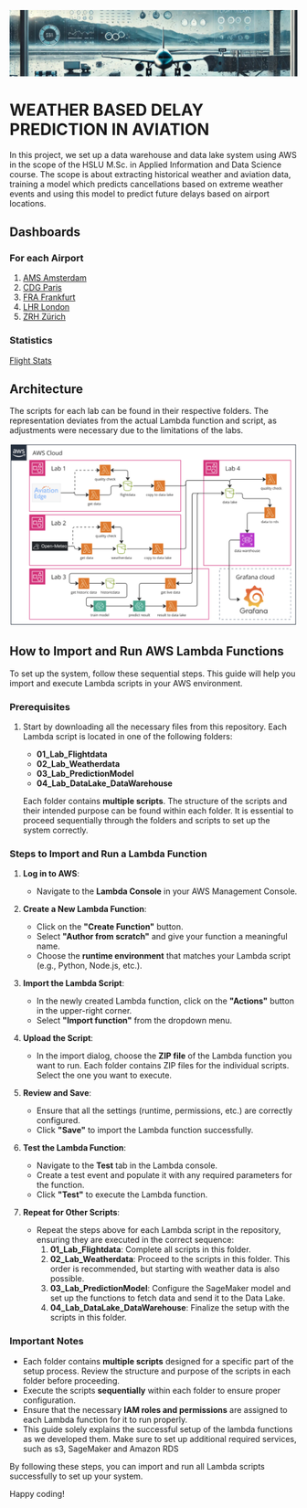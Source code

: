 ![Header](ReadmeFiles/Header.png)

# WEATHER BASED DELAY PREDICTION IN AVIATION​

In this project, we set up a data warehouse and data lake system using AWS in the scope of the HSLU M.Sc. in Applied Information and Data Science course. 
The scope is about extracting historical weather and aviation data, training a model which predicts cancellations based on extreme weather events and using this model 
to predict future delays based on airport locations.

## Dashboards
### For each Airport
1. [AMS Amsterdam](https://oliverheisel.grafana.net/public-dashboards/54b39863f0eb4728bfd2971c83a85efb)
2. [CDG Paris](https://oliverheisel.grafana.net/public-dashboards/3e02d6593eb842d7b25438a810b91791)
3. [FRA Frankfurt](https://oliverheisel.grafana.net/public-dashboards/22d72ad0730147e9a34cb91847123919)
4. [LHR London](https://oliverheisel.grafana.net/public-dashboards/026355ddb94649589cef73c6a34f1c07)
5. [ZRH Zürich](https://oliverheisel.grafana.net/public-dashboards/6014e6bbbce04360831691730bf5ee5f)

### Statistics
[Flight Stats](https://oliverheisel.grafana.net/public-dashboards/9ff89ab776034694aa3f512bd5d97d76)

## Architecture
The scripts for each lab can be found in their respective folders. The representation deviates from the actual Lambda function and script, as adjustments were necessary due to the limitations of the labs.

![Architecture Diagram](ReadmeFiles/Architecture2.png)

## How to Import and Run AWS Lambda Functions

To set up the system, follow these sequential steps. This guide will help you import and execute Lambda scripts in your AWS environment.

### Prerequisites
1. Start by downloading all the necessary files from this repository. Each Lambda script is located in one of the following folders:
   - **01_Lab_Flightdata**
   - **02_Lab_Weatherdata**
   - **03_Lab_PredictionModel**
   - **04_Lab_DataLake_DataWarehouse**

   Each folder contains **multiple scripts**. The structure of the scripts and their intended purpose can be found within each folder. It is essential to proceed sequentially through the folders and scripts to set up the system correctly.

### Steps to Import and Run a Lambda Function
1. **Log in to AWS**:
   - Navigate to the **Lambda Console** in your AWS Management Console.

2. **Create a New Lambda Function**:
   - Click on the **"Create Function"** button.
   - Select **"Author from scratch"** and give your function a meaningful name.
   - Choose the **runtime environment** that matches your Lambda script (e.g., Python, Node.js, etc.).

3. **Import the Lambda Script**:
   - In the newly created Lambda function, click on the **"Actions"** button in the upper-right corner.
   - Select **"Import function"** from the dropdown menu.

4. **Upload the Script**:
   - In the import dialog, choose the **ZIP file** of the Lambda function you want to run. Each folder contains ZIP files for the individual scripts. Select the one you want to execute.

5. **Review and Save**:
   - Ensure that all the settings (runtime, permissions, etc.) are correctly configured.
   - Click **"Save"** to import the Lambda function successfully.

6. **Test the Lambda Function**:
   - Navigate to the **Test** tab in the Lambda console.
   - Create a test event and populate it with any required parameters for the function.
   - Click **"Test"** to execute the Lambda function.

7. **Repeat for Other Scripts**:
   - Repeat the steps above for each Lambda script in the repository, ensuring they are executed in the correct sequence:
     1. **01_Lab_Flightdata**: Complete all scripts in this folder.
     2. **02_Lab_Weatherdata**: Proceed to the scripts in this folder. This order is recommended, but starting with weather data is also possible.
     3. **03_Lab_PredictionModel**: Configure the SageMaker model and set up the functions to fetch data and send it to the Data Lake.
     4. **04_Lab_DataLake_DataWarehouse**: Finalize the setup with the scripts in this folder.

### Important Notes
- Each folder contains **multiple scripts** designed for a specific part of the setup process. Review the structure and purpose of the scripts in each folder before proceeding.
- Execute the scripts **sequentially** within each folder to ensure proper configuration.
- Ensure that the necessary **IAM roles and permissions** are assigned to each Lambda function for it to run properly.
- This guide solely explains the successful setup of the lambda functions as we developed them. Make sure to set up additional required services, such as s3, SageMaker and Amazon RDS

By following these steps, you can import and run all Lambda scripts successfully to set up your system.

Happy coding!

